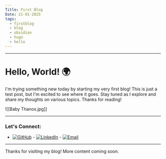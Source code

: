 ```yaml
---
Title: First Blog
Date: 21-01-2025
tags:
  - firstblog
  - blog
  - obsidian
  - hugo
  - hello
---
```

---
# Hello, World! 🌍

I'm trying something new today by starting my very first blog! This is just a test post, but I'm excited to see where it goes. Stay tuned as I explore and share my thoughts on various topics. Thanks for reading!

![[Baby Thanos.jpg]]

---

### Let's Connect:

- [![GitHub](https://img.shields.io/badge/GitHub-%23121011?style=for-the-badge&logo=github&logoColor=white)](https://github.com/chinu8005) - [![LinkedIn](https://img.shields.io/badge/LinkedIn-%230A66C2?style=for-the-badge&logo=linkedin&logoColor=white)](https://www.linkedin.com/in/pchinmay/) - [![Email](https://img.shields.io/badge/Email-%23D14836?style=for-the-badge&logo=gmail&logoColor=white)](mailto:hello@chinmaypatil.net)

---

Thanks for visiting my blog! More content coming soon.


